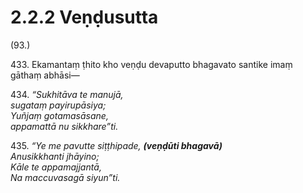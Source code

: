 

# 2.2.2 Veṇḍusutta




(93.)

433\. Ekamantaṃ ṭhito kho veṇḍu devaputto bhagavato santike imaṃ gāthaṃ abhāsi—

434\. _“Sukhitāva te manujā,_  
_sugataṃ payirupāsiya;_  
_Yuñjaṃ gotamasāsane,_  
_appamattā nu sikkhare”ti._  


435\. _“Ye me pavutte siṭṭhipade, __(veṇḍūti bhagavā)___  
_Anusikkhanti jhāyino;_  
_Kāle te appamajjantā,_  
_Na maccuvasagā siyun”ti._  




